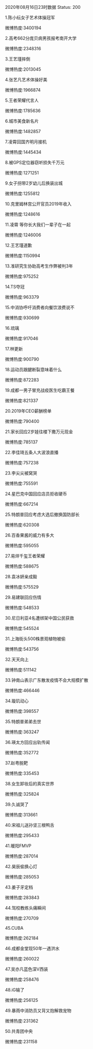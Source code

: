 2020年08月16日23时数据
Status: 200

1.陈小纭女子艺术体操冠军

微博热度:3400194

2.高考662分庞贝病男孩报考南开大学

微博热度:2348316

3.王艺瑾摔倒

微博热度:2013045

4.张艺凡艺术体操好美

微博热度:1966874

5.王者荣耀代言人

微博热度:1785636

6.城市美食新名片

微博热度:1482857

7.凌霄回国齐明月接机

微博热度:1445434

8.被GPS定位器窃听损失千万元

微博热度:1271251

9.女子拐带2岁幼儿后换装出城

微博热度:1255812

10.克里姆林宫公开官员2019年收入

微博热度:1248616

11.凌霄 等你长大我们一辈子在一起

微博热度:1246006

12.王艺瑾道歉

微博热度:1150994

13.准研究生协助高考生作弊被判3年

微博热度:975252

14.TS夺冠

微博热度:963379

15.中消协呼吁消费者向餐饮浪费说不

微博热度:930699

16.琉璃

微博热度:917046

17.林更新

微博热度:900790

18.运动员跟腱断裂意味着什么

微博热度:872283

19.成都一男子冒充战疫医生吃霸王餐

微博热度:821337

20.2019年CEO薪酬榜单

微博热度:790400

21.家长回应2岁娃往楼下撒万元现金

微博热度:785137

22.李佳琦五条人大波浪直播

微博热度:757238

23.李尖尖被窝哭

微博热度:755591

24.星巴克中国回应店员拒收硬币

微博热度:667214

25.特朗普回应考虑大选后撤换国防部长

微博热度:620308

26.百香果酱的威力有多大

微博热度:595055

27.易烊千玺王者荣耀

微博热度:588675

28.袁冰妍亲成毅

微博热度:575529

29.易建联回应伤情

微博热度:548533

30.尼日利亚4名遭绑架中国公民获救

微博热度:545524

31.上海街头500株景观植物被偷

微博热度:543756

32.天天向上

微博热度:511142

33.钟南山表示广东散发疫情不会大规模扩散

微博热度:466446

34.璇玑动心

微博热度:398557

35.特朗普弟弟去世

微博热度:363247

36.瑛太方回应出轨传闻

微博热度:352772

37.赵粤脱靶

微博热度:335453

38.女生卸妆后的真实世界

微博热度:325824

39.久诚哭了

微博热度:313661

40.宋祖儿送孙坚三根鸭舌

微博热度:295433

41.暖阳FMVP

微博热度:287014

42.昊辰偷换心灯

微博热度:285053

43.姜子牙定档

微博热度:283843

44.驾校教练头痛瞬间

微博热度:270709

45.CUBA

微博热度:262184

46.成都金堂现50年一遇洪水

微博热度:260022

47.吴亦凡蓝色深V西装

微博热度:258476

48.iG输了

微博热度:256125

49.暴雨中消防员又背又抱解救宠物

微博热度:231362

50.共青团中央

微博热度:231158

